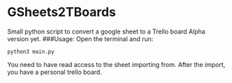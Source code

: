 # GSheets2TBoards
Small python script to convert a google sheet to a Trello board 
Alpha version yet.
###Usage:
Open the terminal and run:

```python3 main.py```

You need to have read access to the sheet importing from.
After the import, you have a personal trello board.
